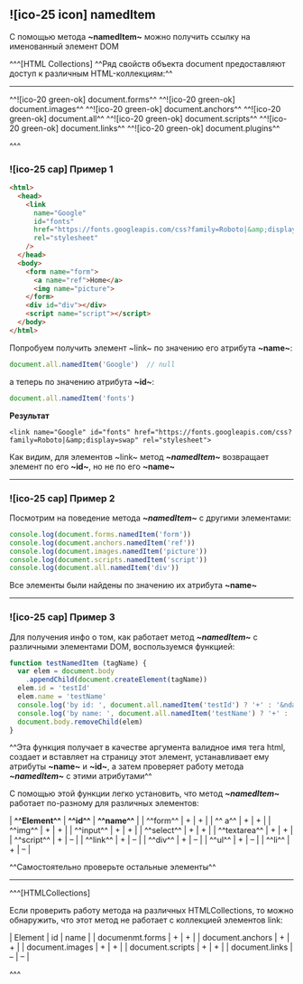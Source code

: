 ## ![ico-25 icon] namedItem

С помощью метода **~namedItem~** можно получить ссылку на именованный элемент DOM

^^^[HTML Collections]
^^Ряд свойств объекта document предоставляют доступ к различным HTML-коллекциям:^^
__________________________

^^![ico-20 green-ok] document.forms^^
^^![ico-20 green-ok] document.images^^
^^![ico-20 green-ok] document.anchors^^
^^![ico-20 green-ok] document.all^^
^^![ico-20 green-ok] document.scripts^^
^^![ico-20 green-ok] document.links^^
^^![ico-20 green-ok] document.plugins^^

^^^

### ![ico-25 cap] Пример 1

~~~html
<html>
  <head>
    <link
      name="Google"
      id="fonts"
      href="https://fonts.googleapis.com/css?family=Roboto|&amp;display=swap"
      rel="stylesheet"
    />
  </head>
  <body>
    <form name="form">
      <a name="ref">Home</a>
      <img name="picture">
    </form>
    <div id="div"></div>
    <script name="script"></script>
  </body>
</html>
~~~

Попробуем получить элемент ~link~ по значению его атрибута **~name~**:

~~~js
document.all.namedItem('Google')  // null
~~~

а теперь по значению атрибута **~id~**:

~~~js
document.all.namedItem('fonts')
~~~

**Результат**

~~~console
<link name="Google" id="fonts" href="https://fonts.googleapis.com/css?family=Roboto|&amp;display=swap" rel="stylesheet">
~~~

Как видим, для элементов ~link~ метод **_~namedItem~_** возвращает элемент по его **~id~**, но не по его **~name~**

_________________________________________

### ![ico-25 cap] Пример 2

Посмотрим на поведение метода **_~namedItem~_** с другими элементами:

~~~js
console.log(document.forms.namedItem('form'))
console.log(document.anchors.namedItem('ref'))
console.log(document.images.namedItem('picture'))
console.log(document.scripts.namedItem('script'))
console.log(document.all.namedItem('div'))
~~~

Все элементы были найдены по значению их атрибута **~name~**

________________________________________________

### ![ico-25 cap] Пример 3

Для получения инфо о том, как работает метод **_~namedItem~_** с различными элементами DOM, воспользуемся функцией:

~~~js
function testNamedItem (tagName) {
  var elem = document.body
    .appendChild(document.createElement(tagName))
  elem.id = 'testId'
  elem.name = 'testName'
  console.log('by id: ', document.all.namedItem('testId') ? '+' : '&ndash;')
  console.log('by name: ', document.all.namedItem('testName') ? '+' : '&ndash;')
  document.body.removeChild(elem)
}
~~~

^^Эта функция получает в качестве аргумента валидное имя тега html, создает и вставляет на страницу этот элемент, устанавливает ему атрибуты **~name~** и **~id~**, а затем проверяет работу метода **_~namedItem~_** с этими атрибутами^^

С помощью этой функции легко установить, что метод **_~namedItem~_** работает по-разному для различных элементов:

| **^^Element^^** | **^^id^^** | **^^name^^** |
| ^^form^^ | + | + |
| ^^ a^^ | + | + |
| ^^img^^ | + | + |
| ^^input^^ | + | + |
| ^^select^^ | + | + |
| ^^textarea^^ | + | + |
| ^^script^^ | + | &ndash; |
| ^^link^^ | + | &ndash; |
| ^^div^^ | + | &ndash; |
| ^^ul^^ | + | &ndash; |
| ^^li^^ | + | &ndash; |

^^Самостоятельно проверьте остальные элементы^^

_____________________________________________________

^^^[HTMLCollections]

Если проверить работу метода на различных HTMLCollections, то можно обнаружить, что этот метод не работает с коллекцией элементов link:

| Element | id | name |
| documenmt.forms | + | + |
| document.anchors | + | + |
| document.images | + | + |
| document.scripts | + | + |
| document.links | &ndash; | &ndash; |

^^^
